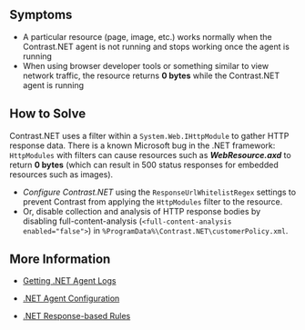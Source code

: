 <!--
title: "A Particular Resource Returns 0 Bytes Under Contrast.NET"
description: "Troubleshooting guide for .NET agent issues"
tags: "troubleshoot zero bytes agent installation .Net"
-->


## Symptoms

* A particular resource (page, image, etc.) works normally when the Contrast.NET agent is not running and stops working once the agent is running
* When using browser developer tools or something similar to view network traffic, the resource returns **0 bytes** while the Contrast.NET agent is running

## How to Solve

Contrast.NET uses a filter within a ```System.Web.IHttpModule``` to gather HTTP response data. There is a known Microsoft bug in the .NET framework: ```HttpModules``` with filters can cause resources such as ***WebResource.axd*** to return **0 bytes** (which can result in 500 status responses for embedded resources such as images).

* *Configure Contrast.NET* using the ```ResponseUrlWhitelistRegex``` settings to prevent Contrast from applying the ```HttpModules``` filter to the resource.
* Or, disable collection and analysis of HTTP response bodies by disabling full-content-analysis  (```<full-content-analysis enabled="false">```) in ```%ProgramData%\Contrast.NET\customerPolicy.xml```.

## More Information

* [Getting .NET Agent Logs](troubleshooting_net.html#logs)

* [.NET Agent Configuration](installation_netconfig.html#config)

* [.NET Response-based Rules](installation_netpolicy.html#response)

